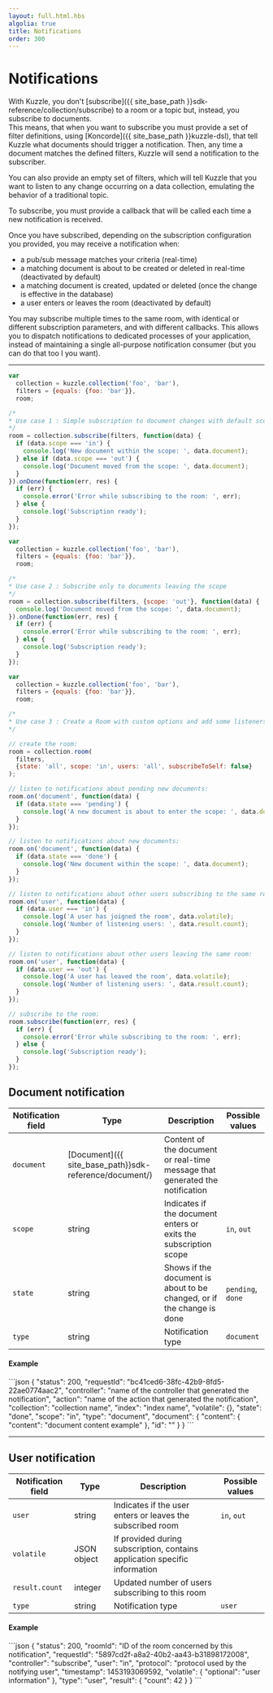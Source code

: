 ```yaml
---
layout: full.html.hbs
algolia: true
title: Notifications
order: 300
---
```


# Notifications

With Kuzzle, you don't [subscribe]({{ site_base_path }}sdk-reference/collection/subscribe) to a room or a topic but, instead, you subscribe to documents.  
This means, that when you want to subscribe you must provide a set of filter definitions, using [Koncorde]({{ site_base_path }}kuzzle-dsl), that tell Kuzzle what documents should trigger a notification. Then, any time a document matches the defined filters, Kuzzle will send a notification to the subscriber.

You can also provide an empty set of filters, which will tell Kuzzle that you want to listen to any change occurring on a data collection, emulating the behavior of a traditional topic.

To subscribe, you must provide a callback that will be called each time a new notification is received.

Once you have subscribed, depending on the subscription configuration you provided, you may receive a notification when:

* a pub/sub message matches your criteria (real-time)
* a matching document is about to be created or deleted in real-time (deactivated by default)
* a matching document is created, updated or deleted (once the change is effective in the database)
* a user enters or leaves the room (deactivated by default)

You may subscribe multiple times to the same room, with identical or different subscription parameters, and with different callbacks. This allows you to dispatch notifications to dedicated processes of your application, instead of maintaining a single all-purpose notification consumer (but you can do that too I you want).

---

```js
var
  collection = kuzzle.collection('foo', 'bar'),
  filters = {equals: {foo: 'bar'}},
  room;

/*
* Use case 1 : Simple subscription to document changes with default scope/state options
*/
room = collection.subscribe(filters, function(data) {
  if (data.scope === 'in') {
    console.log('New document within the scope: ', data.document);
  } else if (data.scope === 'out') {
    console.log('Document moved from the scope: ', data.document);
  }
}).onDone(function(err, res) {
  if (err) {
    console.error('Error while subscribing to the room: ', err);
  } else {
    console.log('Subscription ready');
  }
});
```

```js
var
  collection = kuzzle.collection('foo', 'bar'),
  filters = {equals: {foo: 'bar'}},
  room;

/*
* Use case 2 : Subscribe only to documents leaving the scope
*/
room = collection.subscribe(filters, {scope: 'out'}, function(data) {
  console.log('Document moved from the scope: ', data.document);
}).onDone(function(err, res) {
  if (err) {
    console.error('Error while subscribing to the room: ', err);
  } else {
    console.log('Subscription ready');
  }
});
```

```js
var
  collection = kuzzle.collection('foo', 'bar'),
  filters = {equals: {foo: 'bar'}},
  room;

/*
* Use case 3 : Create a Room with custom options and add some listeners to it
*/

// create the room:
room = collection.room(
  filters,
  {state: 'all', scope: 'in', users: 'all', subscribeToSelf: false}
);

// listen to notifications about pending new documents:
room.on('document', function(data) {
  if (data.state === 'pending') {
    console.log('A new document is about to enter the scope: ', data.document);
  }
});

// listen to notifications about new documents:
room.on('document', function(data) {
  if (data.state === 'done') {
    console.log('New document within the scope: ', data.document);
  }
});

// listen to notifications about other users subscribing to the same room:
room.on('user', function(data) {
  if (data.user === 'in') {
    console.log('A user has joigned the room', data.volatile);
    console.log('Number of listening users: ', data.result.count);
  }
});

// listen to notifications about other users leaving the same room:
room.on('user', function(data) {
  if (data.user == 'out') {
    console.log('A user has leaved the room', data.volatile);
    console.log('Number of listening users: ', data.result.count);
  }
});

// subscribe to the room:
room.subscribe(function(err, res) {
  if (err) {
    console.error('Error while subscribing to the room: ', err);
  } else {
    console.log('Subscription ready');
  }
});
```

## Document notification


| Notification field | Type |Description       | Possible values |
|--------------------|------|------------------|-----------------|
| `document` | [Document]({{ site_base_path}}sdk-reference/document/) | Content of the document or real-time message that generated the notification | |
| `scope` | string | Indicates if the document enters or exits the subscription scope | `in`, `out` |
| `state` | string | Shows if the document is about to be changed, or if the change is done | `pending`, `done` |
| `type` | string | Notification type | `document` |

#### Example

<div class="noside">
```json
{
  "status": 200,
  "requestId": "bc41ced6-38fc-42b9-8fd5-22ae0774aac2",
  "controller": "name of the controller that generated the notification",
  "action": "name of the action that generated the notification",
  "collection": "collection name",
  "index": "index name",
  "volatile": {},
  "state": "done",
  "scope": "in",
  "type": "document",
  "document": {
    "content": {
      "content": "document content example"
    },
    "id": "<document identifier (when applicable)>"
  }
}
```
</div>

---

## User notification

| Notification field | Type |Description       | Possible values |
|--------------------|------|------------------|-----------------|
| `user` | string | Indicates if the user enters or leaves the subscribed room | `in`, `out` |
| `volatile` | JSON object | If provided during subscription, contains application specific information | |
| `result.count` | integer | Updated number of users subscribing to this room | |
| `type` | string | Notification type | `user` |

#### Example

<div class="noside">
```json
{
  "status": 200,
  "roomId": "ID of the room concerned by this notification",
  "requestId": "5897cd2f-a8a2-40b2-aa43-b31898172008",
  "controller": "subscribe",
  "user": "in",
  "protocol": "protocol used by the notifying user",
  "timestamp": 1453193069592,
  "volatile": {
    "optional": "user information"
  },
  "type": "user",
  "result": {
    "count": 42
  }
}
```
</div>
